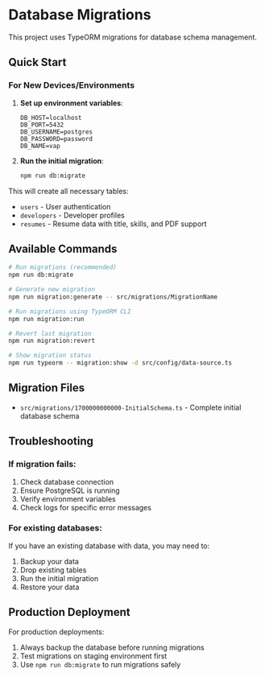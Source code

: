 # Database Migrations

This project uses TypeORM migrations for database schema management.

## Quick Start

### For New Devices/Environments

1. **Set up environment variables**:

   ```env
   DB_HOST=localhost
   DB_PORT=5432
   DB_USERNAME=postgres
   DB_PASSWORD=password
   DB_NAME=vap
   ```

2. **Run the initial migration**:
   ```bash
   npm run db:migrate
   ```

This will create all necessary tables:

- `users` - User authentication
- `developers` - Developer profiles
- `resumes` - Resume data with title, skills, and PDF support

## Available Commands

```bash
# Run migrations (recommended)
npm run db:migrate

# Generate new migration
npm run migration:generate -- src/migrations/MigrationName

# Run migrations using TypeORM CLI
npm run migration:run

# Revert last migration
npm run migration:revert

# Show migration status
npm run typeorm -- migration:show -d src/config/data-source.ts
```

## Migration Files

- `src/migrations/1700000000000-InitialSchema.ts` - Complete initial database schema

## Troubleshooting

### If migration fails:

1. Check database connection
2. Ensure PostgreSQL is running
3. Verify environment variables
4. Check logs for specific error messages

### For existing databases:

If you have an existing database with data, you may need to:

1. Backup your data
2. Drop existing tables
3. Run the initial migration
4. Restore your data

## Production Deployment

For production deployments:

1. Always backup the database before running migrations
2. Test migrations on staging environment first
3. Use `npm run db:migrate` to run migrations safely
